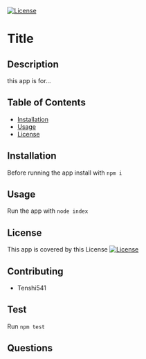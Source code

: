 [![License](https://img.shields.io/badge/License-BSD_3--Clause-blue.svg)](https://opensource.org/licenses/BSD-3-Clause)

# Title

## Description
this app is for...

## Table of Contents
- [Installation](#installation)
- [Usage](#usage)
- [License](#license)

## Installation
Before running the app install with `npm i`

## Usage
Run the app with `node index`

## License
This app is covered by this License [![License](https://img.shields.io/badge/License-BSD_3--Clause-blue.svg)](https://opensource.org/licenses/BSD-3-Clause)

## Contributing
- Tenshi541

## Test
Run `npm test`


## Questions